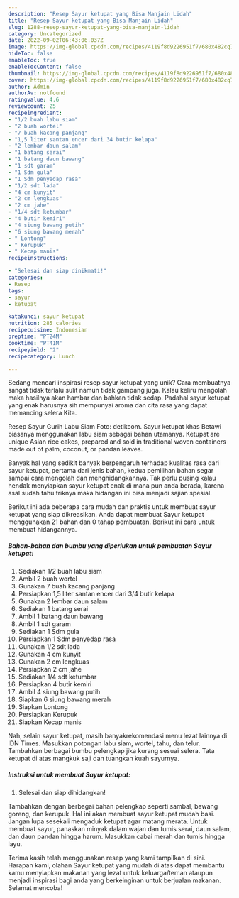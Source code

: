 ```yaml
---
description: "Resep Sayur ketupat yang Bisa Manjain Lidah"
title: "Resep Sayur ketupat yang Bisa Manjain Lidah"
slug: 1288-resep-sayur-ketupat-yang-bisa-manjain-lidah
category: Uncategorized
date: 2022-09-02T06:43:06.037Z
image: https://img-global.cpcdn.com/recipes/4119f8d9226951f7/680x482cq70/sayur-ketupat-foto-resep-utama.jpg
hideToc: false
enableToc: true
enableTocContent: false
thumbnail: https://img-global.cpcdn.com/recipes/4119f8d9226951f7/680x482cq70/sayur-ketupat-foto-resep-utama.jpg
cover: https://img-global.cpcdn.com/recipes/4119f8d9226951f7/680x482cq70/sayur-ketupat-foto-resep-utama.jpg
author: Admin
authorAv: notfound
ratingvalue: 4.6
reviewcount: 25
recipeingredient:
- "1/2 buah labu siam"
- "2 buah wortel"
- "7 buah kacang panjang"
- "1,5 liter santan encer dari 34 butir kelapa"
- "2 lembar daun salam"
- "1 batang serai"
- "1 batang daun bawang"
- "1 sdt garam"
- "1 Sdm gula"
- "1 Sdm penyedap rasa"
- "1/2 sdt lada"
- "4 cm kunyit"
- "2 cm lengkuas"
- "2 cm jahe"
- "1/4 sdt ketumbar"
- "4 butir kemiri"
- "4 siung bawang putih"
- "6 siung bawang merah"
- " Lontong"
- " Kerupuk"
- " Kecap manis"
recipeinstructions:

- "Selesai dan siap dinikmati!"
categories:
- Resep
tags:
- sayur
- ketupat

katakunci: sayur ketupat 
nutrition: 285 calories
recipecuisine: Indonesian
preptime: "PT24M"
cooktime: "PT41M"
recipeyield: "2"
recipecategory: Lunch

---
```





Sedang mencari inspirasi resep sayur ketupat yang unik? Cara membuatnya sangat tidak terlalu sulit namun tidak gampang juga. Kalau keliru mengolah maka hasilnya akan hambar dan bahkan tidak sedap. Padahal sayur ketupat yang enak harusnya sih mempunyai aroma dan cita rasa yang dapat memancing selera Kita.





Resep Sayur Gurih Labu Siam Foto: detikcom. Sayur ketupat khas Betawi biasanya menggunakan labu siam sebagai bahan utamanya. Ketupat are unique Asian rice cakes, prepared and sold in traditional woven containers made out of palm, coconut, or pandan leaves.

Banyak hal yang sedikit banyak berpengaruh terhadap kualitas rasa dari sayur ketupat, pertama dari jenis bahan, kedua pemilihan bahan segar sampai cara mengolah dan menghidangkannya. Tak perlu pusing kalau hendak menyiapkan sayur ketupat enak di mana pun anda berada, karena asal sudah tahu triknya maka hidangan ini bisa menjadi sajian spesial.






Berikut ini ada beberapa cara mudah dan praktis untuk membuat sayur ketupat yang siap dikreasikan. Anda dapat membuat Sayur ketupat menggunakan 21 bahan dan 0 tahap pembuatan. Berikut ini cara untuk membuat hidangannya.

<!--inarticleads1-->

##### Bahan-bahan dan bumbu yang diperlukan untuk pembuatan Sayur ketupat:

1. Sediakan 1/2 buah labu siam
1. Ambil 2 buah wortel
1. Gunakan 7 buah kacang panjang
1. Persiapkan 1,5 liter santan encer dari 3/4 butir kelapa
1. Gunakan 2 lembar daun salam
1. Sediakan 1 batang serai
1. Ambil 1 batang daun bawang
1. Ambil 1 sdt garam
1. Sediakan 1 Sdm gula
1. Persiapkan 1 Sdm penyedap rasa
1. Gunakan 1/2 sdt lada
1. Gunakan 4 cm kunyit
1. Gunakan 2 cm lengkuas
1. Persiapkan 2 cm jahe
1. Sediakan 1/4 sdt ketumbar
1. Persiapkan 4 butir kemiri
1. Ambil 4 siung bawang putih
1. Siapkan 6 siung bawang merah
1. Siapkan  Lontong
1. Persiapkan  Kerupuk
1. Siapkan  Kecap manis


Nah, selain sayur ketupat, masih banyakrekomendasi menu lezat lainnya di IDN Times. Masukkan potongan labu siam, wortel, tahu, dan telur. Tambahkan berbagai bumbu pelengkap jika kurang sesuai selera. Tata ketupat di atas mangkuk saji dan tuangkan kuah sayurnya. 

<!--inarticleads2-->

##### Instruksi untuk membuat Sayur ketupat:


1. Selesai dan siap dihidangkan!

Tambahkan dengan berbagai bahan pelengkap seperti sambal, bawang goreng, dan kerupuk. Hal ini akan membuat sayur ketupat mudah basi. Jangan lupa sesekali mengaduk ketupat agar matang merata. Untuk membuat sayur, panaskan minyak dalam wajan dan tumis serai, daun salam, dan daun pandan hingga harum. Masukkan cabai merah dan tumis hingga layu. 

Terima kasih telah menggunakan resep yang kami tampilkan di sini. Harapan kami, olahan Sayur ketupat yang mudah di atas dapat membantu kamu menyiapkan makanan yang lezat untuk keluarga/teman ataupun menjadi inspirasi bagi anda yang berkeinginan untuk berjualan makanan. Selamat mencoba!
